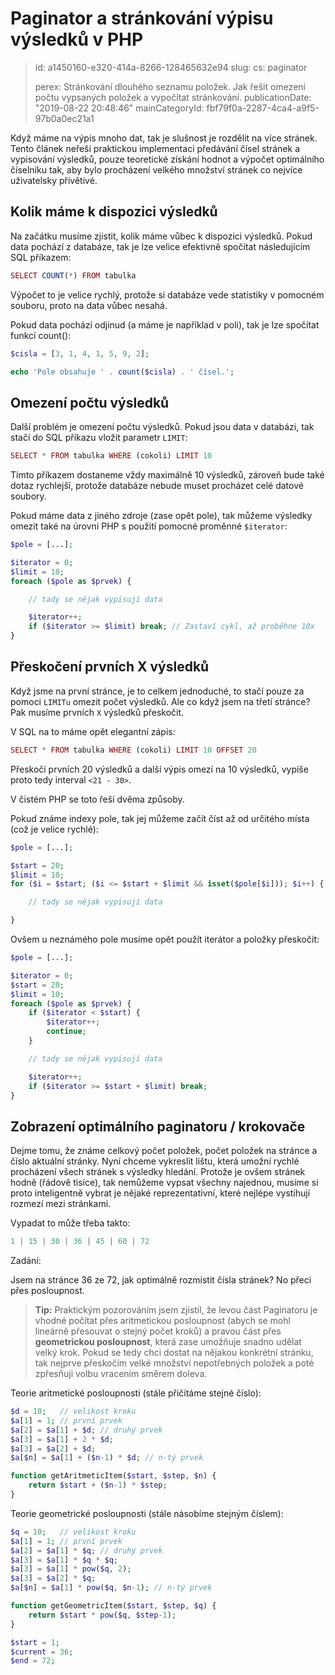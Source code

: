 Paginator a stránkování výpisu výsledků v PHP
=============================================

> id: a1450160-e320-414a-8266-128465632e94
> slug:
> 	cs: paginator
> 
> perex: Stránkování dlouhého seznamu položek. Jak řešit omezení počtu vypsaných položek a vypočítat stránkování.
> publicationDate: "2019-08-22 20:48:46"
> mainCategoryId: fbf79f0a-2287-4ca4-a9f5-97b0a0ec21a1

Když máme na výpis mnoho dat, tak je slušnost je rozdělit na více stránek. Tento článek neřeší praktickou implementaci předávání čísel stránek a vypisování výsledků, pouze teoretické získání hodnot a výpočet optimálního číselníku tak, aby bylo procházení velkého množství stránek co nejvíce uživatelsky přívětivé.

Kolik máme k dispozici výsledků
----------------------

Na začátku musíme zjistit, kolik máme vůbec k dispozici výsledků. Pokud data pochází z databáze, tak je lze velice efektivně spočítat následujícím SQL příkazem:

```php
SELECT COUNT(*) FROM tabulka
```


Výpočet to je velice rychlý, protože si databáze vede statistiky v pomocném souboru, proto na data vůbec nesahá.

Pokud data pochází odjinud (a máme je například v poli), tak je lze spočítat funkcí count():

```php
$cisla = [3, 1, 4, 1, 5, 9, 2];

echo 'Pole obsahuje ' . count($cisla) . ' čísel.';
```


Omezení počtu výsledků
----------------------

Další problém je omezení počtu výsledků. Pokud jsou data v databázi, tak stačí do SQL příkazu vložit parametr `LIMIT`:

```php
SELECT * FROM tabulka WHERE (cokoli) LIMIT 10
```


Tímto příkazem dostaneme vždy maximálně 10 výsledků, zároveň bude také dotaz rychlejší, protože databáze nebude muset procházet celé datové soubory.

Pokud máme data z jiného zdroje (zase opět pole), tak můžeme výsledky omezit také na úrovni PHP s použití pomocné proměnné `$iterator`:

```php
$pole = [...];

$iterator = 0;
$limit = 10;
foreach ($pole as $prvek) {

	// tady se nějak vypisují data

	$iterator++;
	if ($iterator >= $limit) break; // Zastaví cykl, až proběhne 10x
}
```


Přeskočení prvních X výsledků
----------------------

Když jsme na první stránce, je to celkem jednoduché, to stačí pouze za pomoci `LIMITu` omezit počet výsledků. Ale co když jsem na třetí stránce? Pak musíme prvních `X` výsledků přeskočit.

V SQL na to máme opět elegantní zápis:

```php
SELECT * FROM tabulka WHERE (cokoli) LIMIT 10 OFFSET 20
```


Přeskočí prvních 20 výsledků a další výpis omezí na 10 výsledků, vypíše proto tedy interval `<21 - 30>`.

V čistém PHP se toto řeší dvěma způsoby.

Pokud známe indexy pole, tak jej můžeme začít číst až od určitého místa (což je velice rychlé):

```php
$pole = [...];

$start = 20;
$limit = 10;
for ($i = $start; ($i <= $start + $limit && isset($pole[$i])); $i++) {

	// tady se nějak vypisují data

}
```


Ovšem u neznámého pole musíme opět použít iterátor a položky přeskočit:

```php
$pole = [...];

$iterator = 0;
$start = 20;
$limit = 10;
foreach ($pole as $prvek) {
	if ($iterator < $start) {
		$iterator++;
		continue;
	}

	// tady se nějak vypisují data

	$iterator++;
	if ($iterator >= $start + $limit) break;
}
```


Zobrazení optimálního paginatoru / krokovače
----------------------

Dejme tomu, že známe celkový počet položek, počet položek na stránce a číslo aktuální stránky. Nyní chceme vykreslit lištu, která umožní rychlé procházení všech stránek s výsledky hledání. Protože je ovšem stránek hodně (řádově tisíce), tak nemůžeme vypsat všechny najednou, musíme si proto inteligentně vybrat je nějaké reprezentativní, které nejlépe vystihují rozmezí mezi stránkami.

Vypadat to může třeba takto:

```php
1 | 15 | 30 | 36 | 45 | 60 | 72
```


Zadání:

Jsem na stránce 36 ze 72, jak optimálně rozmístit čísla stránek?
No přeci přes posloupnost.

> **Tip:** Praktickým pozorováním jsem zjistil, že levou část Paginatoru je vhodné počítat přes aritmetickou posloupnost (abych se mohl lineárně přesouvat o stejný počet kroků) a pravou část přes **geometrickou posloupnost**, která zase umožňuje snadno udělat velký krok. Pokud se tedy chci dostat na nějakou konkrétní stránku, tak nejprve přeskočím velké množství nepotřebných položek a poté zpřesňuji volbu vracením směrem doleva.

Teorie aritmetické posloupnosti (stále přičítáme stejné číslo):

```php
$d = 10;   // velikost kroku
$a[1] = 1; // první prvek
$a[2] = $a[1] + $d; // druhý prvek
$a[3] = $a[1] + 2 * $d;
$a[3] = $a[2] + $d;
$a[$n] = $a[1] + ($n-1) * $d; // n-tý prvek

function getAritmeticItem($start, $step, $n) {
	return $start + ($n-1) * $step;
}
```


Teorie geometrické posloupnosti (stále násobíme stejným číslem):

```php
$q = 10;   // velikost kroku
$a[1] = 1; // první prvek
$a[2] = $a[1] * $q; // druhý prvek
$a[3] = $a[1] * $q * $q;
$a[3] = $a[1] * pow($q, 2);
$a[3] = $a[2] * $q;
$a[$n] = $a[1] * pow($q, $n-1); // n-tý prvek

function getGeometricItem($start, $step, $q) {
	return $start * pow($q, $step-1);
}
```



```php
$start = 1;
$current = 36;
$end = 72;
```
